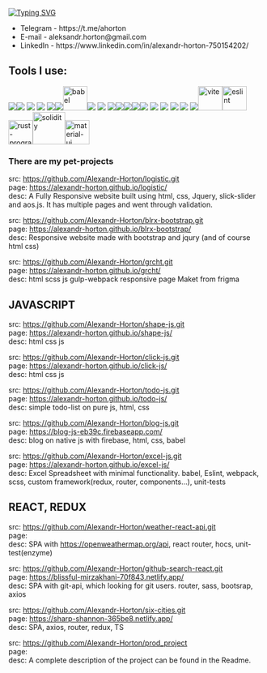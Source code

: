 [![Typing SVG](https://readme-typing-svg.herokuapp.com?color=%23F765D6&lines=Hi%2C+I'm+Alexander+Horton)](https://git.io/typing-svg) <br>

<ul>
<li>Telegram - https://t.me/ahorton </li>
<li>E-mail - aleksandr.horton@gmail.com </li>
<li>LinkedIn - https://www.linkedin.com/in/alexandr-horton-750154202/ </li>
</ul>



<h2>Tools I use:</h2>

<img src="https://img.icons8.com/color/48/000000/html-5.png"/><img src="https://img.icons8.com/color/48/000000/css3.png"/>
<img src="https://img.icons8.com/color/48/000000/sass.png"/> 
<img src="https://img.icons8.com/color/48/000000/bootstrap.png"/>
<img src="https://img.icons8.com/color/48/000000/javascript.png"/><img src="https://img.icons8.com/color/48/000000/typescript.png"/><img width="48" height="48" src="https://img.icons8.com/dusk/48/babel.png" alt="babel"/><img src="https://img.icons8.com/color/48/000000/nodejs.png"/>
<img src="https://img.icons8.com/color/48/000000/firebase.png"/>
<img src="https://img.icons8.com/color/48/000000/react-native.png"/><img src="https://img.icons8.com/color/48/000000/redux.png"/><img src="https://img.icons8.com/color/48/000000/git.png"/><img src="https://img.icons8.com/external-tal-revivo-shadow-tal-revivo/48/000000/external-gulp-an-open-source-javascript-toolkit-by-fractal-innovations-logo-shadow-tal-revivo.png"/><img src="https://img.icons8.com/color/48/000000/webpack.png"/>
<img src="https://img.icons8.com/color/48/000000/graphql.png"/>
<img src="https://img.icons8.com/color/48/000000/mongodb.png"/>
<img src="https://img.icons8.com/fluency/48/000000/node-js.png"/>
<img src="https://img.icons8.com/external-tal-revivo-color-tal-revivo/46/000000/external-yarn-fast-reliable-and-secure-dependency-management-web-portal-logo-color-tal-revivo.png"/> 
<img src="https://img.icons8.com/external-tal-revivo-shadow-tal-revivo/34/000000/external-jquery-is-a-javascript-library-designed-to-simplify-html-logo-shadow-tal-revivo.png"/><img width="48" height="48" src="https://img.icons8.com/color/48/vite.png" alt="vite"/><img width="48" height="48" src="https://img.icons8.com/color/48/eslint.png" alt="eslint"/><img width="48" height="48" src="https://img.icons8.com/nolan/48/rust-programming-language--v1.png" alt="rust-programming-language--v1"/><img width="64" height="64" src="https://img.icons8.com/nolan/64/solidity.png" alt="solidity"/><img width="48" height="48" src="https://img.icons8.com/color/48/material-ui.png" alt="material-ui"/>


<h3>There are my pet-projects</h3>

src: https://github.com/Alexandr-Horton/logistic.git <br>
page: https://alexandr-horton.github.io/logistic/ <br>
desc: A Fully Responsive website built using html, css, Jquery, slick-slider and aos.js. It has multiple pages and went through validation.

src: https://github.com/Alexandr-Horton/blrx-bootstrap.git <br>
page: https://alexandr-horton.github.io/blrx-bootstrap/ <br>
desc: Responsive website made with bootstrap and jqury (and of course html css)

src: https://github.com/Alexandr-Horton/grcht.git <br>
page: https://alexandr-horton.github.io/grcht/ <br>
desc: html scss js gulp-webpack responsive page Maket from frigma

<h2>JAVASCRIPT</h2>

src: https://github.com/Alexandr-Horton/shape-js.git <br>
page: https://alexandr-horton.github.io/shape-js/ <br>
desc: html css js

src: https://github.com/Alexandr-Horton/click-js.git <br>
page: https://alexandr-horton.github.io/click-js/ <br>
desc: html css js

src: https://github.com/Alexandr-Horton/todo-js.git <br>
page: https://alexandr-horton.github.io/todo-js/ <br>
desc: simple todo-list on pure js, html, css

src: https://github.com/Alexandr-Horton/blog-js.git <br>
page: https://blog-js-eb39c.firebaseapp.com/ <br>
desc: blog on native js with firebase, html, css, babel

src: https://github.com/Alexandr-Horton/excel-js.git <br>
page: https://alexandr-horton.github.io/excel-js/ <br>
desc: Excel Spreadsheet with minimal functionality. babel, Eslint, webpack, scss, custom framework(redux, router, components...), unit-tests

<h2>REACT, REDUX</h2>

src: https://github.com/Alexandr-Horton/weather-react-api.git <br>
page: <br>
desc: SPA with https://openweathermap.org/api, react router, hocs, unit-test(enzyme)

src: https://github.com/Alexandr-Horton/github-search-react.git <br>
page: https://blissful-mirzakhani-70f843.netlify.app/ <br>
desc: SPA with git-api, which looking for git users. router, sass, bootsrap, axios

src: https://github.com/Alexandr-Horton/six-cities.git <br>
page: https://sharp-shannon-365be8.netlify.app/ <br>
desc: SPA, axios, router, redux, TS

src: https://github.com/Alexandr-Horton/prod_project <br>
page:  <br>
desc: A complete description of the project can be found in the Readme.




